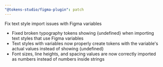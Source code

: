 ```yaml
---
"@tokens-studio/figma-plugin": patch
---
```


Fix text style import issues with Figma variables

- Fixed broken typography tokens showing {undefined} when importing text styles that use Figma variables
- Text styles with variables now properly create tokens with the variable's actual values instead of showing {undefined}
- Font sizes, line heights, and spacing values are now correctly imported as numbers instead of numbers inside strings
